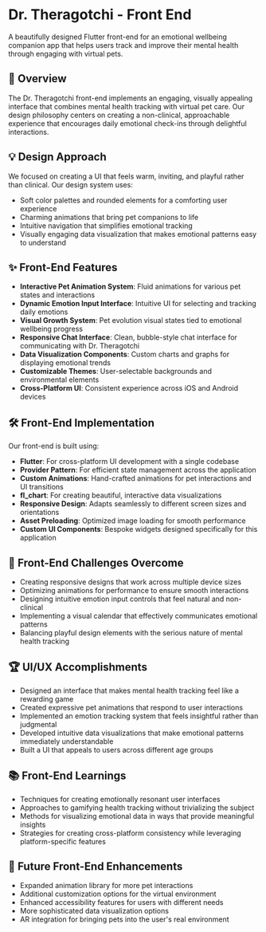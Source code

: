# Dr. Theragotchi - Front End

A beautifully designed Flutter front-end for an emotional wellbeing companion app that helps users track and improve their mental health through engaging with virtual pets.

## 🌟 Overview

The Dr. Theragotchi front-end implements an engaging, visually appealing interface that combines mental health tracking with virtual pet care. Our design philosophy centers on creating a non-clinical, approachable experience that encourages daily emotional check-ins through delightful interactions.

## 💡 Design Approach

We focused on creating a UI that feels warm, inviting, and playful rather than clinical. Our design system uses:
- Soft color palettes and rounded elements for a comforting user experience
- Charming animations that bring pet companions to life
- Intuitive navigation that simplifies emotional tracking
- Visually engaging data visualization that makes emotional patterns easy to understand

## ✨ Front-End Features

- **Interactive Pet Animation System**: Fluid animations for various pet states and interactions
- **Dynamic Emotion Input Interface**: Intuitive UI for selecting and tracking daily emotions
- **Visual Growth System**: Pet evolution visual states tied to emotional wellbeing progress
- **Responsive Chat Interface**: Clean, bubble-style chat interface for communicating with Dr. Theragotchi
- **Data Visualization Components**: Custom charts and graphs for displaying emotional trends
- **Customizable Themes**: User-selectable backgrounds and environmental elements
- **Cross-Platform UI**: Consistent experience across iOS and Android devices

## 🛠️ Front-End Implementation

Our front-end is built using:

- **Flutter**: For cross-platform UI development with a single codebase
- **Provider Pattern**: For efficient state management across the application
- **Custom Animations**: Hand-crafted animations for pet interactions and UI transitions
- **fl_chart**: For creating beautiful, interactive data visualizations
- **Responsive Design**: Adapts seamlessly to different screen sizes and orientations
- **Asset Preloading**: Optimized image loading for smooth performance
- **Custom UI Components**: Bespoke widgets designed specifically for this application

## 🚧 Front-End Challenges Overcome

- Creating responsive designs that work across multiple device sizes
- Optimizing animations for performance to ensure smooth interactions
- Designing intuitive emotion input controls that feel natural and non-clinical
- Implementing a visual calendar that effectively communicates emotional patterns
- Balancing playful design elements with the serious nature of mental health tracking

## 🏆 UI/UX Accomplishments

- Designed an interface that makes mental health tracking feel like a rewarding game
- Created expressive pet animations that respond to user interactions
- Implemented an emotion tracking system that feels insightful rather than judgmental
- Developed intuitive data visualizations that make emotional patterns immediately understandable
- Built a UI that appeals to users across different age groups

## 📚 Front-End Learnings

- Techniques for creating emotionally resonant user interfaces
- Approaches to gamifying health tracking without trivializing the subject
- Methods for visualizing emotional data in ways that provide meaningful insights
- Strategies for creating cross-platform consistency while leveraging platform-specific features

## 🔮 Future Front-End Enhancements

- Expanded animation library for more pet interactions
- Additional customization options for the virtual environment
- Enhanced accessibility features for users with different needs
- More sophisticated data visualization options
- AR integration for bringing pets into the user's real environment
